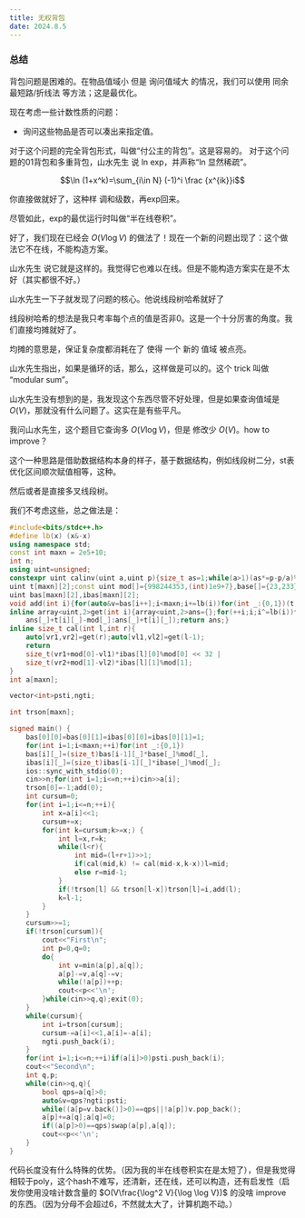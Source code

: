 ```yaml
---
title: 无权背包
date: 2024.8.5
---
```


### 总结

背包问题是困难的。在物品值域小 但是 询问值域大 的情况，我们可以使用 同余最短路/折线法 等方法；这是最优化。

现在考虑一些计数性质的问题：
- 询问这些物品是否可以凑出来指定值。

对于这个问题的完全背包形式，叫做“付公主的背包”。这是容易的。
对于这个问题的01背包和多重背包，山水先生 说 ln exp，并声称“ln 显然稀疏”。

$$\ln (1+x^k)=\sum_{i\in N} (-1)^i \frac {x^{ik}}i$$

你直接做就好了，这种样 调和级数，再exp回来。

尽管如此，exp的最优运行时叫做“半在线卷积”。

好了，我们现在已经会 $O(V \log V)$ 的做法了！现在一个新的问题出现了：这个做法它不在线，不能构造方案。

山水先生 说它就是这样的。我觉得它也难以在线。但是不能构造方案实在是不太好（其实都很不好。）

山水先生一下子就发现了问题的核心。他说线段树哈希就好了

线段树哈希的想法是我只考率每个点的值是否非0。这是一个十分厉害的角度。我们直接均摊就好了。

均摊的意思是，保证复杂度都消耗在了 使得 一个 新的 值域 被点亮。

山水先生指出，如果是循环的话，那么，这样做是可以的。这个 trick 叫做 “modular sum”。

山水先生没有想到的是，我发现这个东西尽管不好处理，但是如果查询值域是 $O(V)$，那就没有什么问题了。这实在是有些平凡。

我问山水先生，这个题目它查询多 $O(V\log V)$，但是 修改少 $O(V)$。how to improve？

这个一种思路是借助数据结构本身的样子，基于数据结构，例如线段树二分，st表优化区间顺次赋值相等，这种。

然后或者是直接多叉线段树。

我们不考虑这些，总之做法是：

```cpp
#include<bits/stdc++.h>
#define lb(x) (x&-x)
using namespace std;
const int maxn = 2e5+10;
int n;
using uint=unsigned;
constexpr uint calinv(uint a,uint p){size_t as=1;while(a>1)(as*=p-p/a)%=p,a=p%a;return as;}
uint t[maxn][2];const uint mod[]={998244353,(int)1e9+7},base[]={23,233},ibase[]={calinv(base[0],mod[0]),calinv(base[1],mod[1])};
uint bas[maxn][2],ibas[maxn][2];
void add(int i){for(auto&v=bas[i++];i<maxn;i+=lb(i))for(int _:{0,1})(t[i][_]+=v[_])%=mod[_];}
inline array<uint,2>get(int i){array<uint,2>ans={};for(++i;i;i^=lb(i))for(int _:{0,1})ans[_]=(ans[_]+t[i][_]>=mod[_]?
	ans[_]+t[i][_]-mod[_]:ans[_]+t[i][_]);return ans;}
inline size_t cal(int l,int r){
	auto[vr1,vr2]=get(r);auto[vl1,vl2]=get(l-1);
	return
	size_t(vr1+mod[0]-vl1)*ibas[l][0]%mod[0] << 32 | 
	size_t(vr2+mod[1]-vl2)*ibas[l][1]%mod[1];
}
int a[maxn];

vector<int>psti,ngti;

int trson[maxn];

signed main() {
	bas[0][0]=bas[0][1]=ibas[0][0]=ibas[0][1]=1;
	for(int i=1;i<maxn;++i)for(int _:{0,1})
	bas[i][_]=(size_t)bas[i-1][_]*base[_]%mod[_],
	ibas[i][_]=(size_t)ibas[i-1][_]*ibase[_]%mod[_];
	ios::sync_with_stdio(0);
	cin>>n;for(int i=1;i<=n;++i)cin>>a[i];
	trson[0]=-1;add(0);
	int cursum=0;
	for(int i=1;i<=n;++i){
		int x=a[i]<<1;
		cursum+=x;
		for(int k=cursum;k>=x;) {
			int l=x,r=k;
			while(l<r){
				int mid=(l+r+1)>>1;
				if(cal(mid,k) != cal(mid-x,k-x))l=mid;
				else r=mid-1;
			}
			if(!trson[l] && trson[l-x])trson[l]=i,add(l);
			k=l-1;
		}
	}
	cursum>>=1;
	if(!trson[cursum]){
		cout<<"First\n";
		int p=0,q=0;
		do{
			int v=min(a[p],a[q]);
			a[p]-=v,a[q]-=v;
			while(!a[p])++p;
			cout<<p<<'\n';
		}while(cin>>q,q);exit(0);
	}
	while(cursum){
		int i=trson[cursum];
		cursum-=a[i]<<1,a[i]=-a[i];
		ngti.push_back(i);
	}
	for(int i=1;i<=n;++i)if(a[i]>0)psti.push_back(i);
	cout<<"Second\n";
	int q,p;
	while(cin>>q,q){
		bool qps=a[q]>0;
		auto&v=qps?ngti:psti;
		while((a[p=v.back()]>0)==qps||!a[p])v.pop_back();
		a[p]+=a[q];a[q]=0;
		if((a[p]>0)==qps)swap(a[p],a[q]);
		cout<<p<<'\n';
	}
}
```
代码长度没有什么特殊的优势。（因为我的半在线卷积实在是太短了），但是我觉得相较于poly，这个hash不难写，还清新，还在线，还可以构造，还有启发性（启发你使用没啥计数含量的 $O(V\frac{\log^2 V}{\log \log V})$ 的没啥 improve 的东西。（因为分母不会超过6，不然就太大了，计算机跑不动。）


<!--stackedit_data:
eyJoaXN0b3J5IjpbLTYzOTIyMzYwOV19
-->